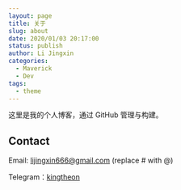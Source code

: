 ```yaml
---
layout: page
title: 关于
slug: about
date: 2020/01/03 20:17:00
status: publish
author: Li Jingxin
categories: 
  - Maverick
  - Dev
tags: 
  - theme
---
```


这里是我的个人博客，通过 GitHub 管理与构建。


## Contact

Email: lijingxin666@gmail.com (replace # with @)

Telegram：[kingtheon](https://t.me/kingtheon)
